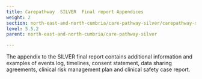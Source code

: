```yaml
---
title: Carepathway  SILVER  Final report Appendices
weight: 2
section: north-east-and-north-cumbria/care-pathway-silver/carepathway-silver-final-report-appendices
level: 5.5.2
parent: north-east-and-north-cumbria/care-pathway-silver

---
```


The appendix to the SILVER final report contains additional information and examples of events log, timelines, consent statement, data sharing agreements, clinical risk management plan and clinical safety case report.

        
